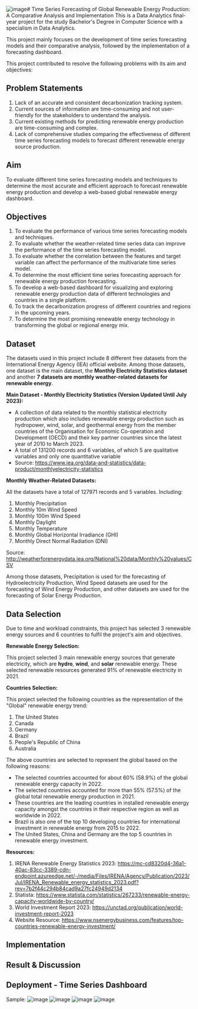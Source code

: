 ![image](https://github.com/c-wei20/Data-Science-Projects/assets/80091094/52aa005e-65c4-4006-8839-ce17c8281e58)# Time Series Forecasting of Global Renewable Energy Production: A Comparative Analysis and Implementation
This is a Data Analytics final-year project for the study Bachelor's Degree in Computer Science with a specialism in Data Analytics.

This project mainly focuses on the development of time series forecasting models and their comparative analysis, followed by the implementation of a forecasting dashboard.

This project contributed to resolve the following problems with its aim and objectives:
## Problem Statements
1. Lack of an accurate and consistent decarbonization tracking system.
2. Current sources of information are time-consuming and not user-friendly for the stakeholders to understand the analysis.
3. Current existing methods for predicting renewable energy production are time-consuming and complex.
4. Lack of comprehensive studies comparing the effectiveness of different time series forecasting models to forecast different renewable energy source production.

## Aim
To evaluate different time series forecasting models and techniques to determine the most accurate and efficient approach to forecast renewable energy production and develop a web-based global renewable energy dashboard.

## Objectives
1. To evaluate the performance of various time series forecasting models and techniques.
2. To evaluate whether the weather-related time series data can improve the performance of the time series forecasting model.
3. To evaluate whether the correlation between the features and target variable can affect the performance of the multivariate time series model.
4. To determine the most efficient time series forecasting approach for renewable energy production forecasting.
5. To develop a web-based dashboard for visualizing and exploring renewable energy production data of different technologies and countries in a single platform.
6. To track the decarbonization progress of different countries and regions in the upcoming years.
7. To determine the most promising renewable energy technology in transforming the global or regional energy mix.

## Dataset
The datasets used in this project include 8 different free datasets from the International Energy Agency (IEA) official website. Among those datasets, one dataset is the main dataset, the **Monthly Electricity Statistics dataset** and another **7 datasets are monthly weather-related datasets for renewable energy**.

**Main Dataset - Monthly Electricity Statistics (Version Updated Until July 2023):**

- A collection of data related to the monthly statistical electricity production which also includes renewable energy production such as hydropower, wind, solar, and geothermal energy from the member countries of the Organisation for Economic Co-operation and Development (OECD) and their key partner countries since the latest year of 2010 to March 2023. 
- A total of 131200 records and 6 variables, of which 5 are qualitative variables and only one quantitative variable
- Source: https://www.iea.org/data-and-statistics/data-product/monthlyelectricity-statistics

**Monthly Weather-Related Datasets:**

All the datasets have a total of 127971 records and 5 variables.
Including:
1. Monthly Precipitation
2. Monthly 10m Wind Speed
3. Monthly 100m Wind Speed
4. Monthly Daylight
5. Monthly Temperature
6. Monthly Global Horizontal Irradiance (GHI)
7. Monthly Direct Normal Radiation (DNI)

Source: http://weatherforenergydata.iea.org/National%20data/Monthly%20values/CSV

Among those datasets, Precipitation is used for the forecasting of Hydroelectricity Production, Wind Speed datasets are used for the forecasting of Wind Energy Production, and other datasets are used for the forecasting of Solar Energy Production.

## Data Selection
Due to time and workload constraints, this project has selected 3 renewable energy sources and 6 countries to fulfil the project's aim and objectives.

**Renewable Energy Selection:**

This project selected 3 main renewable energy sources that generate electricity, which are **hydro**, **wind**, and **solar** renewable energy. These selected renewable resources generated 91% of renewable electricity in 2021.

**Countries Selection:**

This project selected the following countries as the representation of the "Global" renewable energy trend:
1. The United States
2. Canada
3. Germany
4. Brazil
5. People's Republic of China
6. Australia

The above countries are selected to represent the global based on the following reasons:
- The selected countries accounted for about 60% (58.9%) of the global renewable energy capacity in 2022.
- The selected countries accounted for more than 55% (57.5%) of the global total renewable energy production in 2021.
- These countries are the leading countries in installed renewable energy capacity amongst the countries in their respective region as well as worldwide in 2022.
- Brazil is also one of the top 10 developing countries for international investment in renewable energy from 2015 to 2022.
- The United States, China and Germany are the top 5 countries in renewable energy investment.

**Resources:**
1. IRENA Renewable Energy Statistics 2023: https://mc-cd8320d4-36a1-40ac-83cc-3389-cdn-endpoint.azureedge.net/-/media/Files/IRENA/Agency/Publication/2023/Jul/IRENA_Renewable_energy_statistics_2023.pdf?rev=7b2f44c294b84cad9a27fc24949d2134
2. Statista: https://www.statista.com/statistics/267233/renewable-energy-capacity-worldwide-by-country/
3. World Investment Report 2023: https://unctad.org/publication/world-investment-report-2023
4. Website Resource: https://www.nsenergybusiness.com/features/top-countries-renewable-energy-investment/

## Implementation


## Result & Discussion


## Deployment - Time Series Dashboard
Sample:
![image](https://github.com/c-wei20/Data-Science-Projects/assets/80091094/427935a7-a30c-4cf3-96d9-f9186bb2fa7d)
![image](https://github.com/c-wei20/Data-Science-Projects/assets/80091094/18fcc06d-4564-4787-a565-918c48c2bbe0)
![image](https://github.com/c-wei20/Data-Science-Projects/assets/80091094/6352b7e1-5cfb-4cd8-8530-c5a34e247d4d)
![image](https://github.com/c-wei20/Data-Science-Projects/assets/80091094/26789d89-913a-41c3-a850-7affcc8add92)
